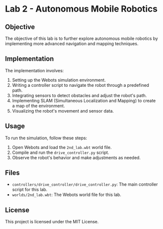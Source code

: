 # Lab 2 - Autonomous Mobile Robotics

## Objective
The objective of this lab is to further explore autonomous mobile robotics by implementing more advanced navigation and mapping techniques.

## Implementation
The implementation involves:
1. Setting up the Webots simulation environment.
2. Writing a controller script to navigate the robot through a predefined path.
3. Integrating sensors to detect obstacles and adjust the robot's path.
4. Implementing SLAM (Simultaneous Localization and Mapping) to create a map of the environment.
5. Visualizing the robot's movement and sensor data.

## Usage
To run the simulation, follow these steps:
1. Open Webots and load the `2nd_lab.wbt` world file.
2. Compile and run the `drive_controller.py` script.
3. Observe the robot's behavior and make adjustments as needed.

## Files
- `controllers/drive_controller/drive_controller.py`: The main controller script for this lab.
- `worlds/2nd_lab.wbt`: The Webots world file for this lab.

## License
This project is licensed under the MIT License.
